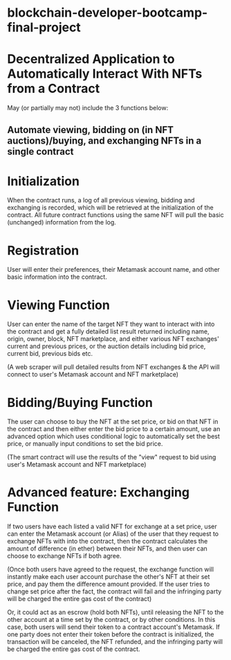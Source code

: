 # blockchain-developer-bootcamp-final-project
# Decentralized Application to Automatically Interact With NFTs from a Contract

May (or partially may not) include the 3 functions below:

## Automate viewing, bidding on (in NFT auctions)/buying, and exchanging NFTs in a single contract

# Initialization
When the contract runs, a log of all previous viewing, bidding and exchanging is recorded, which will be retrieved at the initialization of the contract. All future contract functions using the same NFT will pull the basic (unchanged) information from the log. 

# Registration
User will enter their preferences, their Metamask account name, and other basic information into the contract.

# Viewing Function
User can enter the name of the target NFT they want to interact with into the contract and get a fully detailed list result returned including name, origin, owner, block, NFT marketplace, and either various NFT exchanges' current and previous prices, or the auction details including bid price, current bid, previous bids etc. 

(A web scraper will pull detailed results from NFT exchanges & the API will connect to user's Metamask account and NFT marketplace)


# Bidding/Buying Function
The user can choose to buy the NFT at the set price, or bid on that NFT in the contract and then either enter the bid price to a certain amount, use an advanced option which uses conditional logic to automatically set the best price, or manually input conditions to set the bid price. 

(The smart contract will use the results of the "view" request to bid using user's Metamask account and NFT marketplace)


# Advanced feature: Exchanging Function
If two users have each listed a valid NFT for exchange at a set price, user can enter the Metamask account (or Alias) of the user that they request to exchange NFTs with into the contract, then the contract calculates the amount of difference (in ether) between their NFTs, and then user can choose to exchange NFTs if both agree. 

(Once both users have agreed to the request, the exchange function will instantly make each user account purchase the other's NFT at their set price, and pay them the difference amount provided. If the user tries to change set price after the fact, the contract will fail and the infringing party will be charged the entire gas cost of the contract)

Or, it could act as an escrow (hold both NFTs), until releasing the NFT to the other account at a time set by the contract, or by other conditions. In this case, both users will send their token to a contract account's Metamask. If one party does not enter their token before the contract is initialized, the transaction will be canceled, the NFT refunded, and the infringing party will be charged the entire gas cost of the contract.

